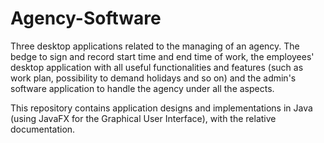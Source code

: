 # Agency-Software
Three desktop applications related to the managing of an agency. The bedge to sign and record start time and end time of work, the employees' desktop application with all useful functionalities and features (such as work plan, possibility to demand holidays and so on) and the admin's software application to handle the agency under all the aspects.

This repository contains application designs and implementations in Java (using JavaFX for the Graphical User Interface), with the relative documentation.
